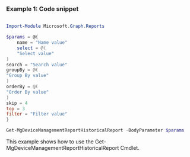 ### Example 1: Code snippet

```powershell

Import-Module Microsoft.Graph.Reports

$params = @{
	name = "Name value"
	select = @(
	"Select value"
)
search = "Search value"
groupBy = @(
"Group By value"
)
orderBy = @(
"Order By value"
)
skip = 4
top = 3
filter = "Filter value"
}

Get-MgDeviceManagementReportHistoricalReport -BodyParameter $params

```
This example shows how to use the Get-MgDeviceManagementReportHistoricalReport Cmdlet.

